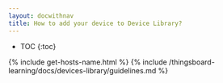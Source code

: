 ```yaml
---
layout: docwithnav
title: How to add your device to Device Library?
---
```


* TOC
{:toc}

{% include get-hosts-name.html %}
{% include /thingsboard-learning/docs/devices-library/guidelines.md %}
